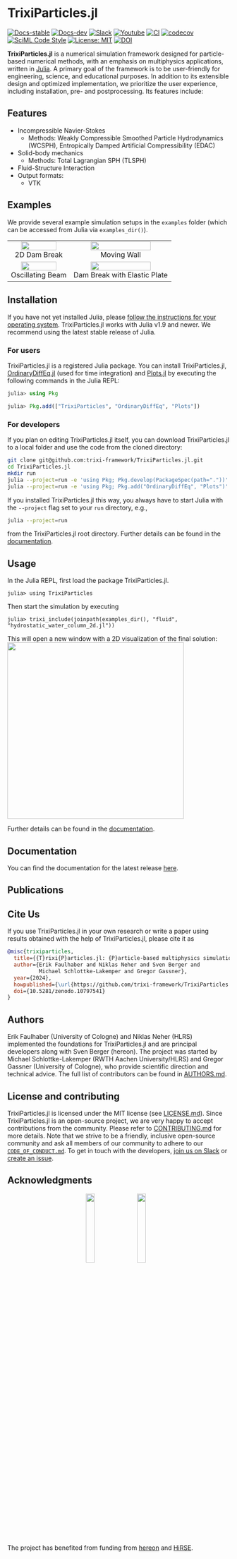 # TrixiParticles.jl

[![Docs-stable](https://img.shields.io/badge/docs-stable-blue.svg)](https://trixi-framework.github.io/TrixiParticles.jl/stable)
[![Docs-dev](https://img.shields.io/badge/docs-dev-blue.svg)](https://trixi-framework.github.io/TrixiParticles.jl/dev)
[![Slack](https://img.shields.io/badge/chat-slack-e01e5a)](https://join.slack.com/t/trixi-framework/shared_invite/zt-sgkc6ppw-6OXJqZAD5SPjBYqLd8MU~g)
[![Youtube](https://img.shields.io/youtube/channel/views/UCpd92vU2HjjTPup-AIN0pkg?style=social)](https://www.youtube.com/@trixi-framework)
[![CI](https://github.com/trixi-framework/TrixiParticles.jl/actions/workflows/ci.yml/badge.svg)](https://github.com/trixi-framework/TrixiParticles.jl/actions/workflows/ci.yml)
[![codecov](https://codecov.io/github/trixi-framework/TrixiParticles.jl/branch/main/graph/badge.svg?token=RDZXYbij0b)](https://codecov.io/github/trixi-framework/TrixiParticles.jl)
[![SciML Code Style](https://img.shields.io/static/v1?label=code%20style&message=SciML&color=9558b2&labelColor=389826)](https://github.com/SciML/SciMLStyle)
[![License: MIT](https://img.shields.io/badge/License-MIT-success.svg)](https://opensource.org/licenses/MIT)
[![DOI](https://zenodo.org/badge/505448384.svg)](https://zenodo.org/doi/10.5281/zenodo.10797541)

**TrixiParticles.jl** is a numerical simulation framework designed for particle-based numerical methods, with an emphasis on multiphysics applications, written in [Julia](https://julialang.org).
A primary goal of the framework is to be user-friendly for engineering, science, and educational purposes. In addition to its extensible design and optimized implementation, we prioritize the user experience, including installation, pre- and postprocessing.
Its features include:

## Features
- Incompressible Navier-Stokes
  - Methods: Weakly Compressible Smoothed Particle Hydrodynamics (WCSPH), Entropically Damped Artificial Compressibility (EDAC)
- Solid-body mechanics
  - Methods:  Total Lagrangian SPH (TLSPH)
- Fluid-Structure Interaction
- Output formats:
  - VTK

## Examples
We provide several example simulation setups in the `examples` folder (which can be accessed from Julia via `examples_dir()`).

<table align="center" border="0">
  <tr>
  </tr>
  <tr>
    <td align="center">
      <img src="https://github.com/trixi-framework/TrixiParticles.jl/assets/10238714/683e9363-5705-49cc-9a5c-3b47d73ea4b8" style="width: 80% !important;"/><br><figcaption>2D Dam Break</figcaption>
    </td>
    <td align="center">
      <img src="https://github.com/trixi-framework/TrixiParticles.jl/assets/10238714/c10faddf-0400-47c9-b225-f5d286a8ecb8" style="width: 80% !important;"/><br><figcaption>Moving Wall</figcaption>
    </td>
  </tr>
  <tr>
  </tr>
  <tr>
    <td align="center">
      <img src="https://github.com/trixi-framework/TrixiParticles.jl/assets/10238714/e05ace63-e330-441a-a391-eda3d2764074" style="width: 80% !important;"/><br><figcaption>Oscillating Beam</figcaption>
    </td>
    <td align="center">
      <img src="https://github.com/trixi-framework/TrixiParticles.jl/assets/10238714/ada0d554-e0ba-44ed-923d-2b77ef252258" style="width: 80% !important;"/><br><figcaption>Dam Break with Elastic Plate</figcaption>
    </td>
  </tr>
</table>


## Installation
If you have not yet installed Julia, please [follow the instructions for your
operating system](https://julialang.org/downloads/platform/). TrixiParticles.jl works
with Julia v1.9 and newer. We recommend using the latest stable release of Julia.

### For users
TrixiParticles.jl is a registered Julia package.
You can install TrixiParticles.jl,
[OrdinaryDiffEq.jl](https://github.com/SciML/OrdinaryDiffEq.jl) (used for time integration)
and [Plots.jl](https://github.com/JuliaPlots/Plots.jl) by executing the following commands
in the Julia REPL:
```julia
julia> using Pkg

julia> Pkg.add(["TrixiParticles", "OrdinaryDiffEq", "Plots"])
```

### For developers
If you plan on editing TrixiParticles.jl itself, you can download TrixiParticles.jl
to a local folder and use the code from the cloned directory:
```bash
git clone git@github.com:trixi-framework/TrixiParticles.jl.git
cd TrixiParticles.jl
mkdir run
julia --project=run -e 'using Pkg; Pkg.develop(PackageSpec(path="."))' # Add TrixiParticles.jl to `run` project
julia --project=run -e 'using Pkg; Pkg.add("OrdinaryDiffEq", "Plots")' # Add additional packages
```

If you installed TrixiParticles.jl this way, you always have to start Julia with the
`--project` flag set to your `run` directory, e.g.,
```bash
julia --project=run
```
from the TrixiParticles.jl root directory.
Further details can be found in the [documentation](https://trixi-framework.github.io/TrixiParticles.jl/stable).

## Usage

In the Julia REPL, first load the package TrixiParticles.jl.
```jldoctest getting_started
julia> using TrixiParticles
```

Then start the simulation by executing
```jldoctest getting_started; filter = r".*"s
julia> trixi_include(joinpath(examples_dir(), "fluid", "hydrostatic_water_column_2d.jl"))
```

This will open a new window with a 2D visualization of the final solution:
<img src="https://github.com/trixi-framework/TrixiParticles.jl/assets/44124897/95821154-577d-4323-ba57-16ef02ea24e0" width="400">

Further details can be found in the [documentation](https://trixi-framework.github.io/TrixiParticles.jl/stable).

## Documentation

You can find the documentation for the latest release
[here](https://trixi-framework.github.io/TrixiParticles.jl/stable).

## Publications

## Cite Us

If you use TrixiParticles.jl in your own research or write a paper using results obtained
with the help of TrixiParticles.jl, please cite it as
```bibtex
@misc{trixiparticles,
  title={{T}rixi{P}articles.jl: {P}article-based multiphysics simulations in {J}ulia},
  author={Erik Faulhaber and Niklas Neher and Sven Berger and
          Michael Schlottke-Lakemper and Gregor Gassner},
  year={2024},
  howpublished={\url{https://github.com/trixi-framework/TrixiParticles.jl}},
  doi={10.5281/zenodo.10797541}
}
```

## Authors
Erik Faulhaber (University of Cologne) and Niklas Neher (HLRS) implemented the foundations
for TrixiParticles.jl and are principal developers along with Sven Berger (hereon).
The project was started by Michael Schlottke-Lakemper (RWTH Aachen University/HLRS)
and Gregor Gassner (University of Cologne), who provide scientific direction and technical advice.
The full list of contributors can be found in [AUTHORS.md](AUTHORS.md).

## License and contributing
TrixiParticles.jl is licensed under the MIT license (see [LICENSE.md](LICENSE.md)). Since TrixiParticles.jl is
an open-source project, we are very happy to accept contributions from the
community. Please refer to [CONTRIBUTING.md](CONTRIBUTING.md) for more details.
Note that we strive to be a friendly, inclusive open-source community and ask all members
of our community to adhere to our [`CODE_OF_CONDUCT.md`](CODE_OF_CONDUCT.md).
To get in touch with the developers,
[join us on Slack](https://join.slack.com/t/trixi-framework/shared_invite/zt-sgkc6ppw-6OXJqZAD5SPjBYqLd8MU~g)
or [create an issue](https://github.com/trixi-framework/TrixiParticles.jl/issues/new).

## Acknowledgments
<p align="center">
  <img align="middle" src="https://github.com/trixi-framework/TrixiParticles.jl/assets/44124897/05132bf1-180f-4228-b30a-37dfb6e36ed5" width=20%/>&nbsp;&nbsp;&nbsp;
  <img align="middle" src="https://github.com/trixi-framework/TrixiParticles.jl/assets/44124897/ae2a91d1-7c10-4e0f-8b92-6ed1c43ddc28" width=20%/>&nbsp;&nbsp;&nbsp;
</p>

The project has benefited from funding from [hereon](https://www.hereon.de/) and [HiRSE](https://www.helmholtz-hirse.de/).
